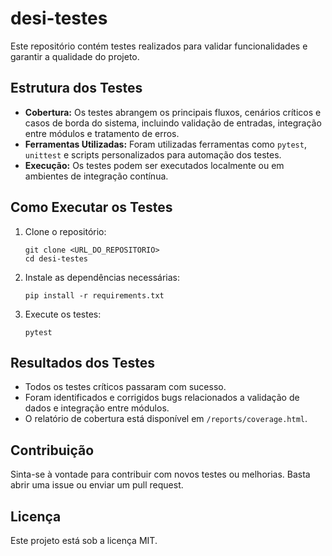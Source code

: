 # desi-testes

Este repositório contém testes realizados para validar funcionalidades e garantir a qualidade do projeto.

## Estrutura dos Testes

- **Cobertura:** Os testes abrangem os principais fluxos, cenários críticos e casos de borda do sistema, incluindo validação de entradas, integração entre módulos e tratamento de erros.
- **Ferramentas Utilizadas:** Foram utilizadas ferramentas como `pytest`, `unittest` e scripts personalizados para automação dos testes.
- **Execução:** Os testes podem ser executados localmente ou em ambientes de integração contínua.

## Como Executar os Testes

1. Clone o repositório:
    ```
    git clone <URL_DO_REPOSITORIO>
    cd desi-testes
    ```
2. Instale as dependências necessárias:
    ```
    pip install -r requirements.txt
    ```
3. Execute os testes:
    ```
    pytest
    ```

## Resultados dos Testes

- Todos os testes críticos passaram com sucesso.
- Foram identificados e corrigidos bugs relacionados a validação de dados e integração entre módulos.
- O relatório de cobertura está disponível em `/reports/coverage.html`.

## Contribuição

Sinta-se à vontade para contribuir com novos testes ou melhorias. Basta abrir uma issue ou enviar um pull request.

## Licença

Este projeto está sob a licença MIT.
